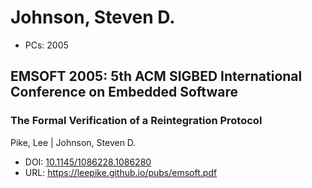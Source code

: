 # Johnson, Steven D.

* PCs: 2005

## EMSOFT 2005: 5th ACM SIGBED International Conference on Embedded Software

### The Formal Verification of a Reintegration Protocol
Pike, Lee | Johnson, Steven D.
* DOI: [10.1145/1086228.1086280](https://doi.org/10.1145/1086228.1086280)
* URL: <https://leepike.github.io/pubs/emsoft.pdf>

